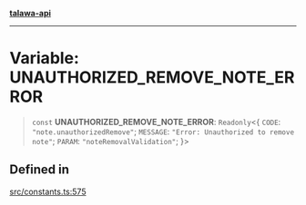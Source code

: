 [**talawa-api**](../../README.md)

***

# Variable: UNAUTHORIZED\_REMOVE\_NOTE\_ERROR

> `const` **UNAUTHORIZED\_REMOVE\_NOTE\_ERROR**: `Readonly`\<\{ `CODE`: `"note.unauthorizedRemove"`; `MESSAGE`: `"Error: Unauthorized to remove note"`; `PARAM`: `"noteRemovalValidation"`; \}\>

## Defined in

[src/constants.ts:575](https://github.com/Suyash878/talawa-api/blob/e4413cec641a837926071678fed3c7f67234e31e/src/constants.ts#L575)
